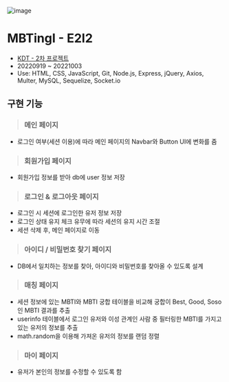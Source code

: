 ![image](https://www.notion.so/image/https%3A%2F%2Fs3-us-west-2.amazonaws.com%2Fsecure.notion-static.com%2F69aee781-97e4-4144-8f46-aa72635c0e7a%2FMBTingI_logo(nobg).png?table=block&id=8012164e-eaf7-4375-a72e-19b120687faf&spaceId=6e9ffcdf-452b-494c-a455-03f79451456b&width=1640&userId=b30b4534-c8a0-4959-9f96-2c49d1a62326&cache=v2)
# MBTingI - E2I2
- [KDT - 2차 프로젝트](https://joodeng.notion.site/joodeng/Joo-Young-Lee-61db50959426458db50275c985d2de2a?p=8012164eeaf74375a72e19b120687faf&pm=c)
- 20220919 ~ 20221003
- Use: HTML, CSS, JavaScript, Git, Node.js, Express, jQuery, Axios, Multer, MySQL, Sequelize, Socket.io
## 구현 기능
> ### 메인 페이지
- 로그인 여부(세션 이용)에 따라 메인 페이지의 Navbar와 Button UI에 변화를 줌
> ### 회원가입 페이지
- 회원가입 정보를 받아 db에 user 정보 저장
> ### 로그인 & 로그아웃 페이지
- 로그인 시 세션에 로그인한 유저 정보 저장
- 로그인 상태 유지 체크 유무에 따라 세션의 유지 시간 조절
- 세션 삭제 후, 메인 페이지로 이동
> ### 아이디 / 비밀번호 찾기 페이지
- DB에서 일치하는 정보를 찾아, 아이디와 비밀번호를 찾아올 수 있도록 설계
> ### 매칭 페이지
- 세션 정보에 있는 MBTI와 MBTI 궁합 테이블을 비교해 궁합이 Best, Good, Soso인 MBTI 결과를 추출
- userinfo 테이블에서 로그인 유저와 이성 관계인 사람 중 필터링한 MBTI를 가지고 있는 유저의 정보를 추출
- math.random을 이용해 가져온 유저의 정보를 랜덤 정렬
> ### 마이 페이지
- 유저가 본인의 정보를 수정할 수 있도록 함
